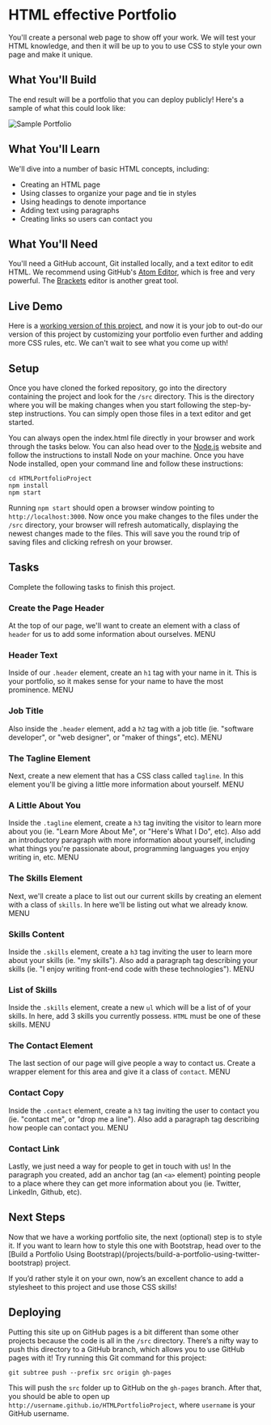 # HTML effective  Portfolio

You'll create a personal web page to show off your work. We will test your HTML knowledge, and then it will be up to you to use CSS to style your own page and make it unique.

## What You'll Build

The end result will be a portfolio that you can deploy publicly! Here's a sample of what this could look like:

![Sample Portfolio](http://courseware.codeschool.com.s3.amazonaws.com/projects/build-a-portfolio-using-html-and-css.png)

## What You'll Learn

We'll dive into a number of basic HTML concepts, including:

* Creating an HTML page
* Using classes to organize your page and tie in styles
* Using headings to denote importance
* Adding text using paragraphs
* Creating links so users can contact you

## What You'll Need

You'll need a GitHub account, Git installed locally, and a text editor to edit HTML. We recommend using GitHub's [Atom Editor](https://atom.io/), which is free and very powerful. The [Brackets](http://brackets.io/) editor is another great tool.

## Live Demo

Here is a [working version of this project](https://codeschool-project-demos.github.io/HTMLPortfolioProject/), and now it is your job to out-do our version of this project by customizing your portfolio even further and adding more CSS rules, etc. We can't wait to see what you come up with!

## Setup

Once you have cloned the forked repository, go into the directory containing the project and look for the `/src` directory. This is the directory where you will be making changes when you start following the step-by-step instructions. You can simply open those files in a text editor and get started.

You can always open the index.html file directly in your browser and work through the tasks below. You can also head over to the [Node.js](https://nodejs.org) website and follow the instructions to install Node on your machine. Once you have Node installed, open your command line and follow these instructions:

```
cd HTMLPortfolioProject
npm install
npm start
```

Running `npm start` should open a browser window pointing to `http://localhost:3000`. Now once you make changes to the files under the `/src` directory, your browser will refresh automatically, displaying the newest changes made to the files. This will save you the round trip of saving files and clicking refresh on your browser.

## Tasks

Complete the following tasks to finish this project.


### Create the Page Header

At the top of our page, we'll want to create an element with a class of `header` for us to add some information about ourselves.	MENU

### Header Text

Inside of our `.header` element, create an `h1` tag with your name in it. This is your portfolio, so it makes sense for your name to have the most prominence.	MENU

### Job Title

Also inside the `.header` element, add a `h2` tag with a job title (ie. "software developer", or "web designer", or "maker of things", etc).	MENU

### The Tagline Element

Next, create a new element that has a CSS class called `tagline`. In this element you'll be giving a little more information about yourself.	MENU

### A Little About You

Inside the `.tagline` element, create a `h3` tag inviting the visitor to learn more about you (ie. "Learn More About Me", or "Here's What I Do", etc). Also add an introductory paragraph with more information about yourself, including what things you're passionate about, programming languages you enjoy writing in, etc.	MENU

### The Skills Element

Next, we'll create a place to list out our current skills by creating an element with a class of `skills`. In here we'll be listing out what we already know.	MENU

### Skills Content

Inside the `.skills` element, create a `h3` tag inviting the user to learn more about your skills (ie. "my skills"). Also add a paragraph tag describing your skills (ie. "I enjoy writing front-end code with these technologies").	MENU

### List of Skills

Inside the `.skills` element, create a new `ul` which will be a list of of your skills. In here, add 3 skills you currently possess. `HTML` must be one of these skills.	MENU

### The Contact Element

The last section of our page will give people a way to contact us. Create a wrapper element for this area and give it a class of `contact`.	MENU

### Contact Copy

Inside the `.contact` element, create a `h3` tag inviting the user to contact you (ie. "contact me", or "drop me a line"). Also add a paragraph tag describing how people can contact you.	MENU

### Contact Link

Lastly, we just need a way for people to get in touch with us! In the paragraph you created, add an anchor tag (an `<a>` element) pointing people to a place where they can get more information about you (ie. Twitter, LinkedIn, Github, etc).


## Next Steps

Now that we have a working portfolio site, the next (optional) step is to style it. If you want to learn how to style this one with Bootstrap, head over to the [Build a Portfolio Using Bootstrap)(/projects/build-a-portfolio-using-twitter-bootstrap) project.

If you’d rather style it on your own, now’s an excellent chance to add a stylesheet to this project and use those CSS skills!

## Deploying

Putting this site up on GitHub pages is a bit different than some other projects because the code is all in the `/src` directory. There’s a nifty way to push this directory to a GitHub branch, which allows you to use GitHub pages with it! Try running this Git command for this project:

```
git subtree push --prefix src origin gh-pages
```

This will push the `src` folder up to GitHub on the `gh-pages` branch. After that, you should be able to open up `http://username.github.io/HTMLPortfolioProject`, where `username` is your GitHub username.
